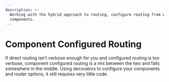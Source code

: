 ```yaml
---
description: >-
  Working with the hybrid approach to routing, configure routing from within
  components.
---
```


# Component Configured Routing

If direct routing isn't verbose enough for you and configured routing is too verbose, component configured routing is a mix between the two and falls somewhere in the middle. Using decorators to configure your components and router options, it still requires very little code.

